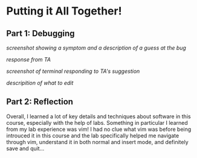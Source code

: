 # Putting it All Together!
## Part 1: Debugging
*screenshot showing a symptom and a description of a guess at the bug*

*response from TA*

*screenshot of terminal responding to TA's suggestion*

*descripition of what to edit*

## Part 2: Reflection
Overall, I learned a lot of key details and techniques about software in this course, especially with the help of labs. Something in particular I learned from my lab experience was vim! I had no clue what vim was before being introuced it in this course and the lab specifically helped me navigate through vim, understand it in both normal and insert mode, and definitely  save and quit...
